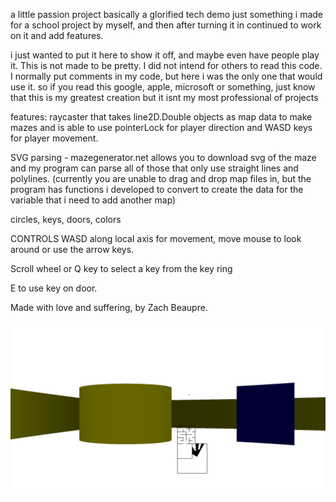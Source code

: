 a little passion project
basically a glorified tech demo
just something i made for a school project by myself, and then after turning it in continued to work on it and add features. 

i just wanted to put it here to show it off, and maybe even have people play it. 
This is not made to be pretty. I did not intend for others to read this code. I normally put comments in my code, but here i was the only one that would use it.
so if you read this google, apple, microsoft or something, just know that this is my greatest creation but it isnt my most professional of projects

features:
raycaster that takes line2D.Double objects as map data to make mazes and is able to use pointerLock for player direction and WASD keys for player movement.

SVG parsing - mazegenerator.net allows you to download svg of the maze and my program can parse all of those that only use straight lines and polylines. (currently you are unable to drag and drop map files in, but the program has functions i developed to convert to create the data for the variable that i need to add another map)

circles, keys, doors, colors

CONTROLS
WASD along local axis for movement, move mouse to look around or use the arrow keys.

Scroll wheel or Q key to select a key from the key ring

E to use key on door.

Made with love and suffering, by Zach Beaupre.

![image](img.png)
